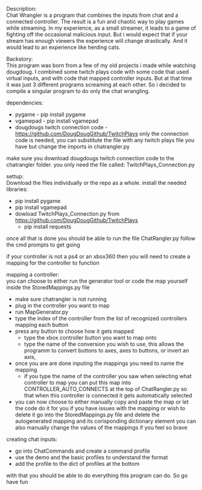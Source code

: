 Description:    
Chat Wrangler is a program that combines the inputs from chat and a connected controller.
The result is a fun and chaotic way to play games while streaming.
In my experience, as a small streamer, it leads to a game of fighting off the occasional malicious input.
But i would expect that if your stream has enough viewers the experience will change drastically.
And it would lead to an experience like herding cats.
    
    
Backstory:    
This program was born from a few of my old projects i made while watching dougdoug.
I combined some twitch plays code with some code that used virtual inputs, and with code that mapped controller inputs.
But at that time it was just 3 different programs screaming at each other.
So i decided to compile a singular program to do only the chat wrangling. 
    
    
dependencies:   
- pygame - pip install pygame
- vgamepad - pip install vgamepad
- dougdougs twitch connection code - https://github.com/DougDougGithub/TwitchPlays only the connection code is needed, you can substitute the file with any twitch plays file you have but change the imports in chatrangler.py
    
    
make sure you download dougdougs twitch connection code to the chatrangler folder. 
you only need the file called: TwitchPlays_Connection.py
    
    
settup:    
Download the files individually or the repo as a whole.
install the needed libraries: 
  - pip install pygame
  - pip install vgamepad
  - dowload TwitchPlays_Connection.py from https://github.com/DougDougGithub/TwitchPlays
    - pip install requests
    
once all that is done you should be able to run the file ChatRangler.py
follow the cmd prompts to get going
    
    
      
if your controller is not a ps4 or an xbox360
then you will need to create a mapping for the controller to function

mapping a controller:     
you can choose to either run the generator tool or code the map yourself inside the StoredMappings.py file
- make sure chatrangler is not running
- plug in the controller you want to map
- run MapGenerator.py
- type the index of the controller from the list of recognized controllers
mapping each button
- press any button to choose how it gets mapped
  - type the xbox controller button you want to map onto
  - type the name of the conversion you wish to use, this allows the programm to convert buttons to axes, axes to buttons, or invert an axis, 
- once you are are done inputing the mappings you need to name the mapping
  - if you type the name of the controller you saw when selecting what controller to map you can put this map into CONTROLLER_AUTO_CONNECTS at the top of ChatRangler.py so that when this controller is connected it gets automatically selected
- you can now choose to either manually copy and paste the map or let the code do it for you
if you have issues with the mapping or wish to delete it go into the StoredMappings.py file and delete the autogenerated mapping and its corisponding dictionary element
you can also manually change the values of the mappings if you feel so brave

    
creating chat inputs:    
- go into ChatCommands and create a command profile
- use the demo and the basic profiles to understand the format
- add the profile to the dict of profiles at the bottom

with that you should be able to do everything this program can do. So go have fun
